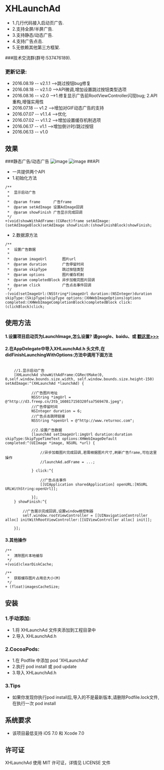 ﻿# XHLaunchAd
* 1.几行代码接入启动页广告.
* 2.支持全屏/半屏广告.
* 3.支持静态/动态广告.
* 4.支持广告点击.
* 5.无依赖其他第三方框架.

###技术交流群(群号:537476189).

### 更新记录:
*    2016.08.19 -- v2.1.1   -->跳过按钮bug修复<br>
*    2016.08.18 -- v2.1.0   -->API微调,增加设置跳过按钮类型选项<br>
*    2016.08.16 -- v2.0   -->1.修复显示广告前RootViewController闪现bug; 2.API重构,增强实用性<br>
*    2016.07.18 -- v1.2   -->增加对GIF动态广告的支持<br>
*    2016.07.07 -- v1.1.4 -->优化<br>
*    2016.07.02 -- v1.1.2 -->增加设置缓存机制选项<br>
*    2016.06.17 -- v1.1   -->增加倒计时/跳过按钮<br>
*    2016.06.13 -- v1.0

## 效果
###静态广告/动态广告
![image](https://github.com/CoderZhuXH/XHLaunchAd/blob/master/ScreenShot01.gif) ![image](https://github.com/CoderZhuXH/XHLaunchAd/blob/master/ScreenShot02.gif)
##API
*    一共提供两个API
*    1.初始化方法
```objc
/**
 *  显示启动广告
 *
 *  @param frame      广告frame
 *  @param setAdImage 设置AdImage回调
 *  @param showFinish 广告显示完成回调
 */
+(void)showWithAdFrame:(CGRect)frame setAdImage:(setAdImageBlock)setAdImage showFinish:(showFinishBlock)showFinish;
```
*    2.数据源方法
```objc
/**
 *  设置广告数据
 *
 *  @param imageUrl       图片url
 *  @param duration       广告停留时间
 *  @param skipType       跳过按钮类型
 *  @param options        图片缓存机制
 *  @param completedBlock 异步加载完图片回调
 *  @param click          广告点击事件回调
 */
-(void)setImageUrl:(NSString*)imageUrl duration:(NSInteger)duration skipType:(SkipType)skipType options:(XHWebImageOptions)options completed:(XHWebImageCompletionBlock)completedBlock click:(clickBlock)click;
```
## 使用方法
#### 1.设置项目启动页为LaunchImage,怎么设置? 请google、baidu、或 [戳这里>>>](https://github.com/CoderZhuXH/XHLaunchAd/blob/master/LaunchImage-set.md)
#### 2.在AppDelegate中导入XHLaunchAd.h 头文件,在didFinishLaunchingWithOptions:方法中调用下面方法
```objc
    
    //1.显示启动广告
    [XHLaunchAd showWithAdFrame:CGRectMake(0, 0,self.window.bounds.size.width, self.window.bounds.size.height-150) setAdImage:^(XHLaunchAd *launchAd) {
            
            //广告图片地址
            NSString *imgUrl = @"http://d3.freep.cn/3tb_160817150320fsa7569478.jpeg";
            //广告停留时间
            NSInteger duration = 6;
            //广告点击跳转链接
            NSString *openUrl = @"http://www.returnoc.com";

            //2.设置广告数据
            [launchAd setImageUrl:imgUrl duration:duration skipType:SkipTypeTimeText options:XHWebImageDefault completed:^(UIImage *image, NSURL *url) {
                
                //异步加载图片完成回调,若需根据图片尺寸,刷新广告frame,可在这里操作
                //launchAd.adFrame = ...;
                
            } click:^{
                
                //广告点击事件
                [[UIApplication sharedApplication] openURL:[NSURL URLWithString:openUrl]];
                
            }];
    } showFinish:^{
        
        //广告展示完成回调,设置window根控制器
        self.window.rootViewController = [[UINavigationController alloc] initWithRootViewController:[[UIViewController alloc] init]];
        
    }];

```
#### 3.其他操作
```objc
/**
 *  清除图片本地缓存
 */
+(void)clearDiskCache;

/**
 *  获取缓存图片占用总大小(M)
 */
+ (float)imagesCacheSize;
```
##  安装
### 1.手动添加:<br>
*   1.将 XHLaunchAd 文件夹添加到工程目录中<br>
*   2.导入 XHLaunchAd.h

### 2.CocoaPods:<br>
*   1.在 Podfile 中添加 pod 'XHLaunchAd'<br>
*   2.执行 pod install 或 pod update<br>
*   3.导入 XHLaunchAd.h

### 3.Tips
*   如果你发现你执行pod install后,导入的不是最新版本,请删除Podfile.lock文件,在执行一次 pod install

##  系统要求
*   该项目最低支持 iOS 7.0 和 Xcode 7.0

##  许可证
XHLaunchAd 使用 MIT 许可证，详情见 LICENSE 文件
